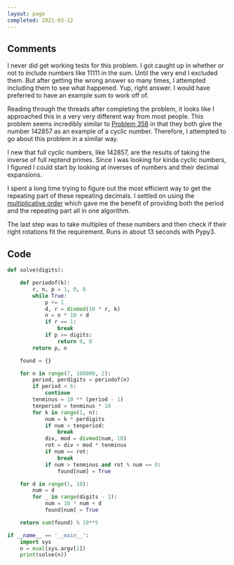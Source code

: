 ```yaml
---
layout: page
completed: 2021-03-12
---
```


## Comments

I never did get working tests for this problem.  I got caught up in whether or
not to include numbers like 11111 in the sum.  Until the very end I excluded
them.  But after getting the wrong answer so many times, I attempted including
them to see what happened.  Yup, right answer.  I would have preferred to have
an example sum to work off of.

Reading through the threads after completing the problem, it looks like I
approached this in a very very different way from most people.  This problem
seems incredibly similar to [Problem 358](358) in that they both give the
number 142857 as an example of a cyclic number.  Therefore, I attempted to go
about this problem in a similar way.

I new that full cyclic numbers, like 142857, are the results of taking the
inverse of full reptend primes.  Since I was looking for kinda cyclic numbers,
I figured I could start by looking at inverses of numbers and their decimal
expansions.

I spent a long time trying to figure out the most efficient way to get the
repeating part of these repeating decimals.  I settled on using the
[multiplicative order](https://mathworld.wolfram.com/MultiplicativeOrder.html)
which gave me the benefit of providing both the period and the repeating part
all in one algorithm.

The last step was to take multiples of these numbers and then check if their
right rotations fit the requirement.  Runs in about 13 seconds with Pypy3.

## Code

```python
def solve(digits):

    def periodof(k):
        r, n, p = 1, 0, 0
        while True:
            p += 1
            d, r = divmod(10 * r, k)
            n = n * 10 + d
            if r == 1:
                break
            if p >= digits:
                return 0, 0
        return p, n

    found = {}

    for n in range(7, 100000, 2):
        period, perdigits = periodof(n)
        if period < 6:
            continue
        tenminus = 10 ** (period - 1)
        tenperiod = tenminus * 10
        for k in range(1, n):
            num = k * perdigits
            if num > tenperiod:
                break
            div, mod = divmod(num, 10)
            rot = div + mod * tenminus
            if num == rot:
                break
            if num > tenminus and rot % num == 0:
                found[num] = True

    for d in range(1, 10):
        num = d
        for _ in range(digits - 1):
            num = 10 * num + d
            found[num] = True

    return sum(found) % 10**5

if __name__ == '__main__':
    import sys
    n = eval(sys.argv[1])
    print(solve(n))
```

